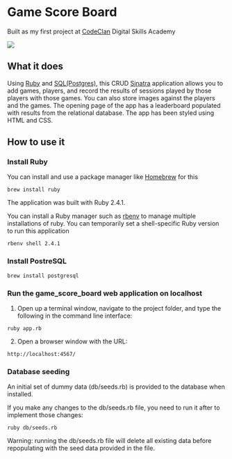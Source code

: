 # Game Score Board

Built as my first project at [CodeClan](https://codeclan.com/) Digital Skills Academy

![](/public/images/hompage.png)


## What it does
Using [Ruby](https://www.ruby-lang.org/en/) and [SQL(Postgres)](https://www.postgresql.org/), this CRUD [Sinatra](http://www.sinatrarb.com) application allows you to add games, players, and record the results of sessions played by those players with those games. You can also store images against the players and the games. The opening page of the app has a leaderboard populated with results from the relational database. The app has been styled using HTML and CSS.

## How to use it

### Install Ruby
You can install and use a package manager like [Homebrew](https://brew.sh/) for this

```
brew install ruby
```

The application was built with Ruby 2.4.1.

You can install a Ruby manager such as [rbenv](https://github.com/rbenv/rbenv#readme) to manage multiple installations of ruby. You can temporarily set a shell-specific Ruby version to run this application

```
rbenv shell 2.4.1
```

### Install PostreSQL
```
brew install postgresql
```

### Run the game_score_board web application on  localhost
1. Open up a terminal window, navigate to the project folder, and type the following in the command line interface:
```
ruby app.rb
```

2. Open a browser window with the URL: 
```
http://localhost:4567/
```

### Database seeding
An initial set of dummy data (db/seeds.rb) is provided to the database when installed.

If you make any changes to the db/seeds.rb file, you need to run it after to implement those changes:

```
ruby db/seeds.rb
```

Warning: running the db/seeds.rb file will delete all existing data before repopulating with the seed data provided in the file.